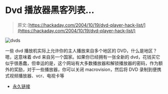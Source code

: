 # Dvd 播放器黑客列表…

> 原文:[https://hackaday.com/2004/10/19/dvd-player-hack-list/](https://hackaday.com/2004/10/19/dvd-player-hack-list/)

![dvds](../Images/f0e32f0462811538a02e1b56d40b811c.png)

一些 dvd 播放机实际上允许你的主人播放来自多个地区的 DVD，什么是地区？嗯，这意味着 dvd 来自另一个国家。如果你已经拥有一张全新的 dvd，花钱买它似乎很愚蠢，但幸运的是，这个网站有大多数播放器和解锁播放器的密码，作为额外的奖励，对于一些播放器，你可以关闭 macrovision，然后将 DVD 录制到便携式视频播放器、vcr、电视卡等

*   [永久链接](http://www.videohelp.com/dvdhacks.php)